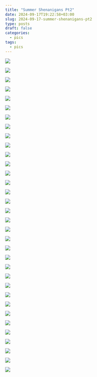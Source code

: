 ```yaml
---
title: "Summer Shenanigans Pt2"
date: 2024-09-17T19:22:58+03:00
slug: 2024-09-17-summer-shenanigans-pt2
type: posts
draft: false
categories:
  - pics
tags:
  - pics
---
```




  ![](/images/Summer-shenanigans-pt2/7-11_1.jpg)

  ![](/images/Summer-shenanigans-pt2/7-11_14.jpg)

  ![](/images/Summer-shenanigans-pt2/7-11_2.jpg)

  ![](/images/Summer-shenanigans-pt2/7-11_15.jpg)

  ![](/images/Summer-shenanigans-pt2/7-11_16.jpg)

  ![](/images/Summer-shenanigans-pt2/7-11_3.jpg)

  ![](/images/Summer-shenanigans-pt2/7-11_4.jpg)

  ![](/images/Summer-shenanigans-pt2/7-11_5.jpg)

  ![](/images/Summer-shenanigans-pt2/7-11_6.jpg)

  ![](/images/Summer-shenanigans-pt2/7-11_7.jpg)

  ![](/images/Summer-shenanigans-pt2/7-11_8.jpg)

  ![](/images/Summer-shenanigans-pt2/7-11_9.jpg)

  ![](/images/Summer-shenanigans-pt2/7-11_10.jpg)

  ![](/images/Summer-shenanigans-pt2/7-11_11.jpg)





  ![](/images/Summer-shenanigans-pt2/7-13_1.jpg)
 
  ![](/images/Summer-shenanigans-pt2/7-13_2.jpg)





  ![](/images/Summer-shenanigans-pt2/7-21_1.jpg)
 
  ![](/images/Summer-shenanigans-pt2/7-21_2.jpg)





  ![](/images/Summer-shenanigans-pt2/7-22_1.jpg)
 
  ![](/images/Summer-shenanigans-pt2/7-22_2.jpg)

  ![](/images/Summer-shenanigans-pt2/7-22_3.jpg)





  ![](/images/Summer-shenanigans-pt2/7-27_1.jpg)
 
  ![](/images/Summer-shenanigans-pt2/7-27_2.jpg)

  ![](/images/Summer-shenanigans-pt2/7-27_3.jpg)

  ![](/images/Summer-shenanigans-pt2/7-27_4.jpg)
 
  ![](/images/Summer-shenanigans-pt2/7-27_5.jpg)




  ![](/images/Summer-shenanigans-pt2/7-28_1.jpg)

  ![](/images/Summer-shenanigans-pt2/7-28_2.jpg)

  ![](/images/Summer-shenanigans-pt2/7-28_3.jpg)

  ![](/images/Summer-shenanigans-pt2/7-28_4.jpg)





  ![](/images/Summer-shenanigans-pt2/8-11_1.jpg)

  ![](/images/Summer-shenanigans-pt2/8-11_2.jpg)

  ![](/images/Summer-shenanigans-pt2/8-11_3.jpg)

  ![](/images/Summer-shenanigans-pt2/8-11_4.jpg)



